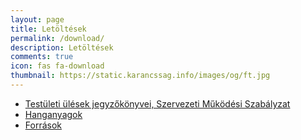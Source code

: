 ```yaml
---
layout: page
title: Letöltések
permalink: /download/
description: Letöltések
comments: true
icon: fas fa-download
thumbnail: https://static.karancssag.info/images/og/ft.jpg
---
```


+ [Testületi ülések jegyzőkönyvei, Szervezeti Működési Szabályzat][1]
+ [Hanganyagok][2]
+ [Források][3]

[1]:/download/jegyzokonyvek
[2]:/download/audio
[3]:/download/forras
